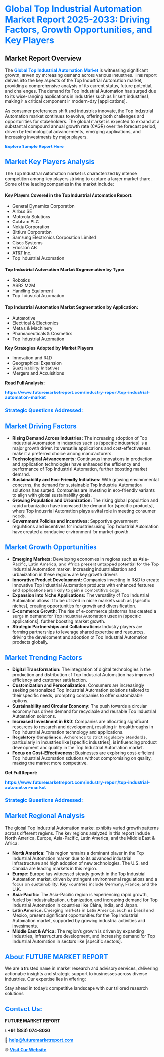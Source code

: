 <h1 style="color: #007BFF;">Global Top Industrial Automation Market Report 2025-2033: Driving Factors, Growth Opportunities, and Key Players</h1>

<section id="overview">
<h2>Market Report Overview</h2>
<p>The <a href="https://www.futuremarketreport.com/industry-report/top-industrial-automation-market" style="color: #007BFF; text-decoration: none;"><strong>Global Top Industrial Automation Market</strong></a> is witnessing significant growth, driven by increasing demand across various industries. This report delves into the key aspects of the Top Industrial Automation market, providing a comprehensive analysis of its current status, future potential, and challenges. The demand for Top Industrial Automation has surged due to its wide-ranging applications in industries such as [insert industries], making it a critical component in modern-day [applications].</p>
<p>As consumer preferences shift and industries innovate, the Top Industrial Automation market continues to evolve, offering both challenges and opportunities for stakeholders. The global market is expected to expand at a substantial compound annual growth rate (CAGR) over the forecast period, driven by technological advancements, emerging applications, and increasing investments by major players.</p>
</section>

<section id="overview">
<p><a href="https://www.futuremarketreport.com/request-sample/reportId=101155" style="color: #007BFF; text-decoration: none;"><strong>Explore Sample Report Here</strong></a></p>
</section>

<section id="key-players">
<h2 style="color: #007BFF;">Market Key Players Analysis</h2>
<p>The Top Industrial Automation market is characterized by intense competition among key players striving to capture a larger market share. Some of the leading companies in the market include:</p>
<h4>Key Players Covered in the Top Industrial Automation Report:</h4>
<ul><li>General Dynamics Corporation</li><li>Airbus SE</li><li>Motorola Solutions</li><li>Cobham PLC</li><li>Nokia Corporation</li><li>Bittium Corporation</li><li>Samsung Electronics Corporation Limited</li><li>Cisco Systems</li><li>Ericsson AB</li><li>AT&amp;T Inc.</li><li>Top Industrial Automation</li></ul>
<h4>Top Industrial Automation Market Segmentation by Type:</h4>
<ul><li>Robotics</li><li>ASRS M2M</li><li>Handling Equipment</li><li>Top Industrial Automation</li></ul>

<h4>Top Industrial Automation Market Segmentation by Application:</h4>
<ul><li>Automotive</li><li>Electrical &amp; Electronics</li><li>Metals &amp; Machinery</li><li>Pharmaceuticals &amp; Cosmetics</li><li>Top Industrial Automation</li></ul>
<p><strong>Key Strategies Adopted by Market Players:</strong></p>
<ul>
<li>Innovation and R&D</li>
<li>Geographical Expansion</li>
<li>Sustainability Initiatives</li>
<li>Mergers and Acquisitions</li>
</ul>
</section>

<section>
<p><strong>Read Full Analysis: </strong></p><a href="https://www.futuremarketreport.com/industry-report/top-industrial-automation-market" style="color: #007BFF; text-decoration: none;"><strong>https://www.futuremarketreport.com/industry-report/top-industrial-automation-market</strong></a>
<h3 style="color: #007BFF;">Strategic Questions Addressed:</h3>
</section>

<section id="driving-factors">
<h2 style="color: #007BFF;">Market Driving Factors</h2>
<ul>
<li><strong>Rising Demand Across Industries:</strong> The increasing adoption of Top Industrial Automation in industries such as [specific industries] is a major growth driver. Its versatile applications and cost-effectiveness make it a preferred choice among manufacturers.</li>
<li><strong>Technological Advancements:</strong> Continuous innovations in production and application technologies have enhanced the efficiency and performance of Top Industrial Automation, further boosting market demand.</li>
<li><strong>Sustainability and Eco-Friendly Initiatives:</strong> With growing environmental concerns, the demand for sustainable Top Industrial Automation solutions has surged. Companies are investing in eco-friendly variants to align with global sustainability goals.</li>
<li><strong>Growing Population and Urbanization:</strong> The rising global population and rapid urbanization have increased the demand for [specific products], where Top Industrial Automation plays a vital role in meeting consumer needs.</li>
<li><strong>Government Policies and Incentives:</strong> Supportive government regulations and incentives for industries using Top Industrial Automation have created a conducive environment for market growth.</li>
</ul>
</section>

<section id="growth-opportunities">
<h2 style="color: #007BFF;">Market Growth Opportunities</h2>
<ul>
<li><strong>Emerging Markets:</strong> Developing economies in regions such as Asia-Pacific, Latin America, and Africa present untapped potential for the Top Industrial Automation market. Increasing industrialization and urbanization in these regions are key growth drivers.</li>
<li><strong>Innovative Product Development:</strong> Companies investing in R&D to create innovative Top Industrial Automation products with enhanced features and applications are likely to gain a competitive edge.</li>
<li><strong>Expansion into Niche Applications:</strong> The versatility of Top Industrial Automation allows it to be utilized in niche markets such as [specific niches], creating opportunities for growth and diversification.</li>
<li><strong>E-commerce Growth:</strong> The rise of e-commerce platforms has created a surge in demand for Top Industrial Automation used in [specific applications], further boosting market growth.</li>
<li><strong>Strategic Partnerships and Collaborations:</strong> Industry players are forming partnerships to leverage shared expertise and resources, driving the development and adoption of Top Industrial Automation products globally.</li>
</ul>
</section>

<section id="trending-factors">
<h2 style="color: #007BFF;">Market Trending Factors</h2>
<ul>
<li><strong>Digital Transformation:</strong> The integration of digital technologies in the production and distribution of Top Industrial Automation has improved efficiency and customer satisfaction.</li>
<li><strong>Customization and Personalization:</strong> Consumers are increasingly seeking personalized Top Industrial Automation solutions tailored to their specific needs, prompting companies to offer customizable options.</li>
<li><strong>Sustainability and Circular Economy:</strong> The push towards a circular economy has driven demand for recyclable and reusable Top Industrial Automation solutions.</li>
<li><strong>Increased Investment in R&D:</strong> Companies are allocating significant resources to research and development, resulting in breakthroughs in Top Industrial Automation technology and applications.</li>
<li><strong>Regulatory Compliance:</strong> Adherence to strict regulatory standards, particularly in industries like [specific industries], is influencing product development and quality in the Top Industrial Automation market.</li>
<li><strong>Focus on Cost-Effectiveness:</strong> Businesses are exploring cost-efficient Top Industrial Automation solutions without compromising on quality, making the market more competitive.</li>
</ul>
</section>

<section>
<p><strong>Get Full Report: </strong></p><a href="https://www.futuremarketreport.com/industry-report/top-industrial-automation-market" style="color: #007BFF; text-decoration: none;"><strong>https://www.futuremarketreport.com/industry-report/top-industrial-automation-market</strong></a>
<h3 style="color: #007BFF;">Strategic Questions Addressed:</h3>
</section>


<section id="regional-analysis">
<h2 style="color: #007BFF;">Market Regional Analysis</h2>
<p>The global Top Industrial Automation market exhibits varied growth patterns across different regions. The key regions analyzed in this report include North America, Europe, Asia-Pacific, Latin America, and the Middle East & Africa:</p>
<ul>
<li><strong>North America:</strong> This region remains a dominant player in the Top Industrial Automation market due to its advanced industrial infrastructure and high adoption of new technologies. The U.S. and Canada are leading markets in this region.</li>
<li><strong>Europe:</strong> Europe has witnessed steady growth in the Top Industrial Automation market, driven by stringent environmental regulations and a focus on sustainability. Key countries include Germany, France, and the U.K.</li>
<li><strong>Asia-Pacific:</strong> The Asia-Pacific region is experiencing rapid growth, fueled by industrialization, urbanization, and increasing demand for Top Industrial Automation in countries like China, India, and Japan.</li>
<li><strong>Latin America:</strong> Emerging markets in Latin America, such as Brazil and Mexico, present significant opportunities for the Top Industrial Automation market, supported by growing industrial activities and investments.</li>
<li><strong>Middle East & Africa:</strong> The region’s growth is driven by expanding industries, infrastructure development, and increasing demand for Top Industrial Automation in sectors like [specific sectors].</li>
</ul>
</section>

<footer>
<h2 style="color: #007BFF;">About FUTURE MARKET REPORT</h2>
<p>We are a trusted name in market research and advisory services, delivering actionable insights and strategic support to businesses across diverse industries. Our expertise lies in offering:</p>

<p>Stay ahead in today’s competitive landscape with our tailored research solutions.</p>

<h2 style="color: #007BFF;">Contact Us:</h2>
<p><strong>FUTURE MARKET REPORT</strong></p>
<p>📞 <strong>+91 (883) 074-8030</strong></p>
<p>📧 <strong><a href="mailto:help@futuremarketreport.com" style="color: #007BFF;">help@futuremarketreport.com</a></strong></p>
<p>🌐 <strong><a href="https://www.futuremarketreport.com/" style="color: #007BFF;">Visit Our Website</a></strong></p>
</footer>